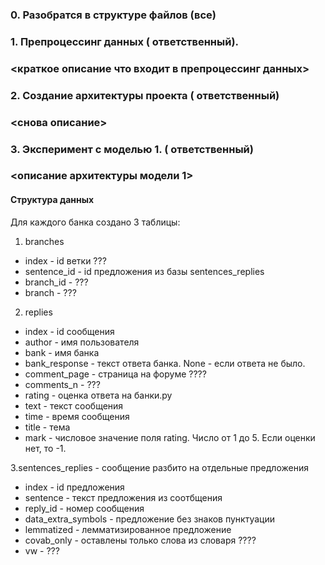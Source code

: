 ### 0. Разобратся в структуре файлов (все)
### 1. Препроцессинг данных (<username> ответственный).
### <краткое описание что входит в препроцессинг данных>
### 2. Создание архитектуры проекта (<username> ответственный)
### <снова описание>
### 3. Эксперимент с моделью 1. (<username> ответственный)
### <описание архитектуры модели 1>
  
    
#### Структура данных
Для каждого банка создано 3 таблицы:
1. branches
  * index - id ветки ???
  * sentence_id - id предложения из базы sentences_replies
  * branch_id - ???
  * branch - ???

2. replies
  * index - id сообщения
  * author - имя пользователя
  * bank - имя банка
  * bank_response - текст ответа банка. None - если ответа не было.
  * comment_page - страница на форуме ????
  * comments_n - ???
  * rating - оценка ответа на банки.ру
  * text - текст сообщения
  * time - время сообщения
  * title - тема
  * mark - числовое значение поля rating. Число от 1 до 5. Если оценки нет, то -1.

3.sentences_replies - сообщение разбито на отдельные предложения
  * index - id предложения
  * sentence - текст предложения из соотбщения
  * reply_id - номер сообщения
  * data_extra_symbols - предложение без знаков пунктуации
  * lemmatized - лемматизированное предложение
  * covab_only - оставлены только слова из словаря ????
  * vw - ???
